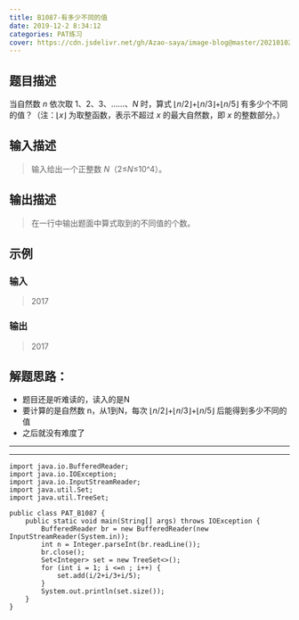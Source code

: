 ```yaml
---
title: B1087-有多少不同的值
date: 2019-12-2 8:34:12 
categories: PAT练习
cover: https://cdn.jsdelivr.net/gh/Azao-saya/image-blog@master/20210102/id=54341472(なつ).mdg91a8wwtc.jpg
---
```


## 题目描述 <!--more-->

 当自然数 *n* 依次取 1、2、3、……、*N* 时，算式 ⌊*n*/2⌋+⌊*n*/3⌋+⌊*n*/5⌋ 有多少个不同的值？（注：⌊*x*⌋ 为取整函数，表示不超过 *x* 的最大自然数，即 *x* 的整数部分。） 

## 输入描述

>   输入给出一个正整数 *N*（2≤*N*≤10^4）。 

## 输出描述

>  在一行中输出题面中算式取到的不同值的个数。

## 示例

### 输入

> 2017

### 输出

> 2017

## 解题思路：

- 题目还是听难读的，读入的是N
- 要计算的是自然数 n，从1到N，每次 ⌊*n*/2⌋+⌊*n*/3⌋+⌊*n*/5⌋  后能得到多少不同的值
- 之后就没有难度了

---

---



```
import java.io.BufferedReader;
import java.io.IOException;
import java.io.InputStreamReader;
import java.util.Set;
import java.util.TreeSet;

public class PAT_B1087 {
    public static void main(String[] args) throws IOException {
        BufferedReader br = new BufferedReader(new InputStreamReader(System.in));
        int n = Integer.parseInt(br.readLine());
        br.close();
        Set<Integer> set = new TreeSet<>();
        for (int i = 1; i <=n ; i++) {
            set.add(i/2+i/3+i/5);
        }
        System.out.println(set.size());
    }
}
```

